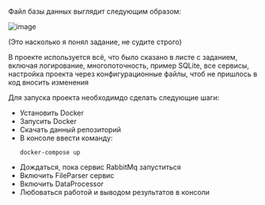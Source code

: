 Файл базы данных выглядит следующим образом:

![image](https://github.com/Odinson137/XmlProcessing_test_company_project/assets/87028237/75b80819-226a-42ca-ba8e-1957fee860fe)

(Это насколько я понял задание, не судите строго)

В проекте используется всё, что было сказано в листе с заданием, включая логирование, многопоточность, пример SQLite, все сервисы, настройка проекта через конфигурационные файлы, чтоб не пришлось в код вносить изменения

Для запуска проекта необходимдо сделать следующие шаги:
- Установить Docker
- Запусить Docker
- Скачать данный репозиторий
- В консоле ввести команду:
  ```
  docker-compose up
  ```
- Дождаться, пока сервис RabbitMq запуститься
- Включить FileParser сервис
- Включить DataProcessor
- Любоваться работой и выводом результатов в консоли

